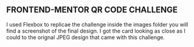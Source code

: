 ## FRONTEND-MENTOR QR CODE CHALLENGE

I used Flexbox to replicae the challenge inside the images folder you will find a screenshot of the final design. 
I got the card looking as close as I could to the orignal JPEG design that came with this challenge. 
